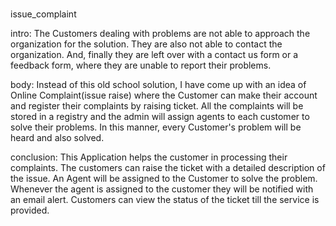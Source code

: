 #
 issue_complaint
 

intro: The Customers dealing with problems are not able to approach the organization for the solution. They are also not able to contact the organization. And, finally they are left over with a contact us form or a feedback form, where they are unable to report their problems.

body: Instead of this old school solution, I have come up with an idea of Online Complaint(issue raise) where the Customer can make their account and register their complaints by raising ticket. All the complaints will be stored in a registry and the admin will assign agents to each customer to solve their problems. In this manner, every Customer's problem will be heard and also solved.

conclusion: This Application helps the customer in processing their complaints. The customers can raise the ticket with a detailed description of the issue. An Agent will be assigned to the Customer to solve the problem. Whenever the agent is assigned to the customer they will be notified with an email alert. Customers can view the status of the ticket till the service is provided.
